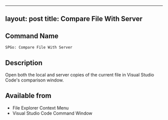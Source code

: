 
---
layout: post
title: Compare File With Server
---

## Command Name
`SPGo: Compare File With Server`

## Description
Open both the local and server copies of the current file in Visual Studio Code's comparison window.

## Available from
* File Explorer Context Menu
* Visual Studio Code Command Window